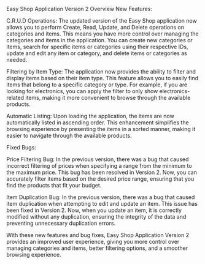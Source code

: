 Easy Shop Application Version 2 Overview
New Features:

C.R.U.D Operations: The updated version of the Easy Shop application now allows you to perform Create, Read, Update, and Delete operations on categories and items. This means you have more control over managing the categories and items in the application. You can create new categories or items, search for specific items or categories using their respective IDs, update and edit any item or category, and delete items or categories as needed.

Filtering by Item Type: The application now provides the ability to filter and display items based on their item type. This feature allows you to easily find items that belong to a specific category or type. For example, if you are looking for electronics, you can apply the filter to only show electronics-related items, making it more convenient to browse through the available products.

Automatic Listing: Upon loading the application, the items are now automatically listed in ascending order. This enhancement simplifies the browsing experience by presenting the items in a sorted manner, making it easier to navigate through the available products.

Fixed Bugs:

Price Filtering Bug: In the previous version, there was a bug that caused incorrect filtering of prices when specifying a range from the minimum to the maximum price. This bug has been resolved in Version 2. Now, you can accurately filter items based on the desired price range, ensuring that you find the products that fit your budget.

Item Duplication Bug: In the previous version, there was a bug that caused item duplication when attempting to edit and update an item. This issue has been fixed in Version 2. Now, when you update an item, it is correctly modified without any duplication, ensuring the integrity of the data and preventing unnecessary duplication errors.

With these new features and bug fixes, Easy Shop Application Version 2 provides an improved user experience, giving you more control over managing categories and items, better filtering options, and a smoother browsing experience.